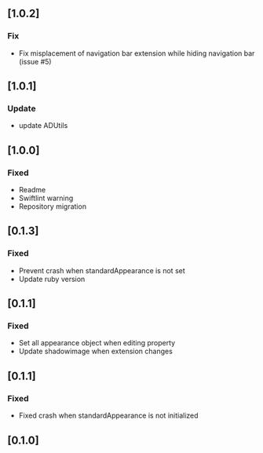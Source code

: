 ## [1.0.2]

### Fix
- Fix misplacement of navigation bar extension while hiding navigation bar (issue #5)

## [1.0.1]

### Update
- update ADUtils

## [1.0.0]

### Fixed
- Readme
- Swiftlint warning
- Repository migration

## [0.1.3]

### Fixed
- Prevent crash when standardAppearance is not set
- Update ruby version

## [0.1.1]

### Fixed
- Set all appearance object when editing property
- Update shadowimage when extension changes

## [0.1.1]

### Fixed
- Fixed crash when standardAppearance is not initialized

## [0.1.0]
